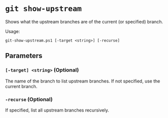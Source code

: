 # `git show-upstream`

Shows what the upstream branches are of the current (or specified) branch.

Usage:

    git-show-upstream.ps1 [-target <string>] [-recurse]

## Parameters

### `[-target] <string>` (Optional)

The name of the branch to list upstream branches. If not specified, use the current branch.

### `-recurse` (Optional)

If specified, list all upstream branches recursively.
